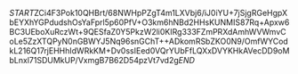 $START$ZCi4F3Pok10QHBrt/68NWHpPZgT4m1LXVbj6/iJ0iYU+7jSjgRGeHgpXbEYXhYGPdudshOsYaFprl5p60PfV+O3km6hNBd2HHsKUNMIS87Rq+Apxw6BC3UEboXuRczWt+9QESfaZ0Y5PkzW2li0KIRg333FZmPRXdAmhWVWmvCoLe5ZzXTQPyN0nGBWYJ5Nq96snGChT++ADkomRSbZKO0N9/OmfWYCodkL216Q17rjEHHhIdWRkKM+Dv0ssIEed0VQrYUbFfLQXxDVYKHkAVecDD9oMbLnxl71SDUMkUP/VxmgB7B62D54pzVt7vd2g$END$